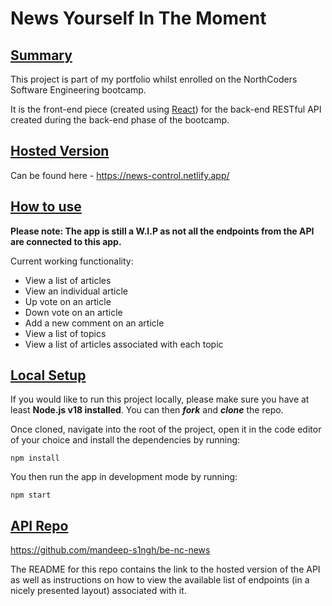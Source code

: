 # **News Yourself In The Moment**

## <ins>Summary</ins>

This project is part of my portfolio whilst enrolled on the NorthCoders Software Engineering bootcamp. <br>

It is the front-end piece (created using [React](https://react.dev/)) for the back-end RESTful API created during the back-end phase of the bootcamp. <br>

## <ins>Hosted Version</ins>

Can be found here - https://news-control.netlify.app/

## <ins>How to use</ins>

**Please note: The app is still a W.I.P as not all the endpoints from the API are connected to this app.**

Current working functionality:

- View a list of articles
- View an individual article
- Up vote on an article
- Down vote on an article
- Add a new comment on an article
- View a list of topics
- View a list of articles associated with each topic

## <ins>Local Setup</ins>

If you would like to run this project locally, please make sure you have at least **Node.js v18 installed**. You can then **_fork_** and **_clone_** the repo.

Once cloned, navigate into the root of the project, open it in the code editor of your choice and install the dependencies by running:

`npm install`

You then run the app in development mode by running:

`npm start`

## <ins>API Repo</ins>

https://github.com/mandeep-s1ngh/be-nc-news <br>

The README for this repo contains the link to the hosted version of the API as well as instructions on how to view the available list of endpoints (in a nicely presented layout) associated with it.
